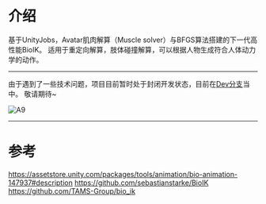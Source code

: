 # 介绍


基于UnityJobs，Avatar肌肉解算（Muscle solver）与BFGS算法搭建的下一代高性能BioIK。
适用于重定向解算，肢体碰撞解算，可以根据人物生成符合人体动力学的动作。
***
由于遇到了一些技术问题，项目目前暂时处于封闭开发状态，目前在[Dev分支](https://github.com/OneYoungMean/Magic-Motion/tree/MagicMotionDev)当中。
敬请期待~

![A9](https://user-images.githubusercontent.com/44113189/205921783-c5e0d03e-237b-4015-b64d-c960043cdbac.gif)
***

# 参考
https://assetstore.unity.com/packages/tools/animation/bio-animation-147937#description
https://github.com/sebastianstarke/BioIK
https://github.com/TAMS-Group/bio_ik
